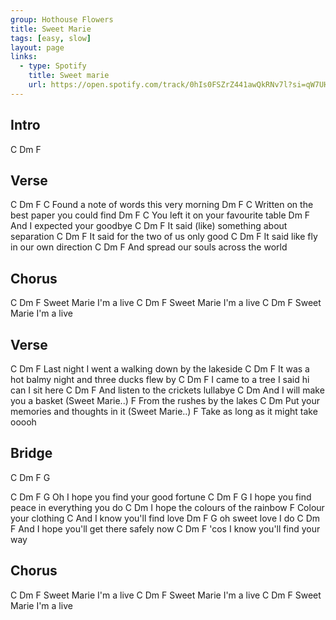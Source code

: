 ```yaml
---
group: Hothouse Flowers
title: Sweet Marie
tags: [easy, slow]
layout: page
links:
  - type: Spotify
    title: Sweet marie
    url: https://open.spotify.com/track/0hIs0FSZrZ441awQkRNv7l?si=qW7UHexHTCOFfnrduDW2RA
---
```


## Intro

C Dm F

## Verse

C               Dm              F       C
Found a note of words this very morning
               Dm                   F       C
Written on the best paper you could find
                    Dm        F      C
You left it on your favourite table
        Dm              F
And I expected your goodbye
C              Dm                   F
It said (like) something about separation
C               Dm             F
It said for the two of us only good
C            Dm                F
It said like fly in our own direction
    C          Dm               F
And spread our souls across the world

## Chorus

C       Dm        F
Sweet Marie I'm a live
C       Dm        F
Sweet Marie I'm a live
C       Dm        F
Sweet Marie I'm a live

## Verse

C                   Dm                  F
Last night I went a walking down by the lakeside
C                  Dm                         F
It was a hot balmy night and three ducks flew by
C                       Dm       F
I came to a tree I said hi can I sit here
C             Dm           F
And listen to the crickets lullabye
                      C             Dm
And I will make you a basket (Sweet Marie..)
                       F
From the rushes by the lakes
                      C                     Dm
Put your memories and thoughts in it (Sweet Marie..)
                         F
Take as long as it might take ooooh

## Bridge

C Dm F G

C             Dm             F        G
Oh I hope you find your good fortune
C               Dm                      F    G
I hope you find peace in everything you do
           C              Dm
I hope the colours of the rainbow
            F
Colour your clothing
                       C
And I know you'll find love
   Dm           F    G
oh sweet love I do
C                           Dm           F
And I hope you'll get there safely now
C                  Dm        F
'cos I know you'll find your way

## Chorus

C       Dm        F
Sweet Marie I'm a live
C       Dm        F
Sweet Marie I'm a live
C       Dm        F
Sweet Marie I'm a live
